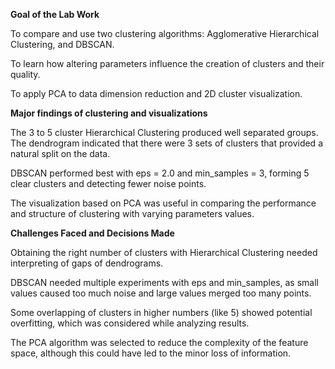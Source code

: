 **Goal of the Lab Work**

  To compare and use two clustering algorithms: Agglomerative Hierarchical Clustering, and DBSCAN.
  
  To learn how altering parameters influence the creation of clusters and their quality.
  
  To apply PCA to data dimension reduction and 2D cluster visualization.

**Major findings of clustering and visualizations**

  The 3 to 5 cluster Hierarchical Clustering produced well separated groups. The dendrogram indicated that there were 3 sets of clusters that provided a natural split on the data.
  
  DBSCAN performed best with eps = 2.0 and min_samples = 3, forming 5 clear clusters and detecting fewer noise points.
  
  The visualization based on PCA was useful in comparing the performance and structure of clustering with varying parameters values.


**Challenges Faced and Decisions Made**

  Obtaining the right number of clusters with Hierarchical Clustering needed interpreting of gaps of dendrograms.
  
  DBSCAN needed multiple experiments with eps and min_samples, as small values caused too much noise and large values merged too many points.
  
  Some overlapping of clusters in higher numbers (like 5) showed potential overfitting, which was considered while analyzing results.
  
  The PCA algorithm was selected to reduce the complexity of the feature space, although this could have led to the minor loss of information.
